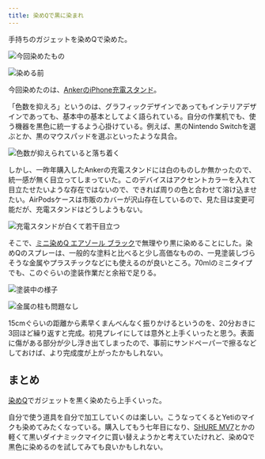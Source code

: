 ```yaml
---
title: 染めQで黒に染まれ
---
```

手持ちのガジェットを染めQで染めた。

![](https://lh6.googleusercontent.com/IdfR7YbpKJymakasuhHoOJwRphPoAfeBvQm7CFqIxfAx84rC1M7pjl2UMkxSo-_YvnugRIX1jqvqukY9u3ASm-a6Ya4lpoEwPm6P6Fzz5Far6-vgtx3GUbmuN4gn7JfXtlpY5Ud-bkuihHvXxXUiHJB_KLuiASRSYnJHK2koFX94IspND7vo6dZU "今回染めたもの")

![](https://lh4.googleusercontent.com/XuhgzAvm6dDVX5BylTGEb4Ir5SbNopKEFC8KIRNNbVpegMpN3Kv4u9vvP2xG2682o59a1eJcOm3wfXUp3Lvr1guh2zY09vRxp1Jj4UO99WVN01ziVZJHTVrzmlQS7Taks9TIJCyXpI2YQYiV4QsqUZ6Yip8mmgs4fojUpIqaxG_BWcew5_Gwh8H7 "染める前")

今回染めたのは、[AnkerのiPhone充電スタンド](https://r7kamura.com/articles/2021-09-06-anker-iphone-stand)。

「色数を抑えろ」というのは、グラフィックデザインであってもインテリアデザインであっても、基本中の基本としてよく語られている。自分の作業机でも、使う機器を黒色に統一するよう心掛けている。例えば、黒のNintendo Switchを選ぶとか、黒のマウスパッドを選ぶといったような具合。

![](https://lh3.googleusercontent.com/fUPrGgIru96tkTILDX0c81UsMWntWABLkHfwM4fPOiaYWwYsyVMVCHme51huR9CkPe_QQ6fSSH0xWVvSAabKlISyFwxOmYUNUiN1Y_EdH8WC8xgtqfAb3WjTKVjFESDRzVpmxLfDqUShW5YiGJso1osSZhlORk8nEpN0RibZzGWy1kaactRORxK3 "色数が抑えられていると落ち着く")

しかし、一昨年購入したAnkerの充電スタンドには白のものしか無かったので、統一感が無く目立ってしまっていた。このデバイスはアクセントカラーを入れて目立たせたいような存在ではないので、できれば周りの色と合わせて溶け込ませたい。AirPodsケースは市販のカバーが沢山存在しているので、見た目は変更可能だが、充電スタンドはどうしようもない。

![](https://lh5.googleusercontent.com/Ql-uDL_vufkgRVpFWHN63CLt9TnawmYX7L9z-l0DR9BzGCioIm-fvn-_J2tcjH9HWOJBoo03VNDKeKW6ulqF43Y4do3GaL6J2vJJbwCz9luuRPD-sE2E-Y6h9d9hDi3RqSwxeUxTHgEHwMox7IgMv8q99qAj7d0U0BksaJTZmPoDU_Yb991ieXAE "充電スタンドが白くて若干目立つ")

そこで、[ミニ染めQ エアゾール ブラック](https://www.amazon.co.jp/dp/B003QMFUKO)で無理やり黒に染めることにした。染めQのスプレーは、一般的な塗料と比べると少し高価なものの、一見塗装しづらそうな金属やプラスチックなどにも使えるのが良いところ。70mlのミニタイプでも、このぐらいの塗装作業だと余裕で足りる。

![](https://lh4.googleusercontent.com/xuRjX9vxuj79erojAAv6DeIjL2b1jLVS1b5f-2dhMGTAMzxe7lI250GNdeg5qVWQC0sFRJWHzI_V0eGr6dLcngkVKWQpuZanmIMREXpHla0jfVbDSjEX63Osni-LeMgQLtJ-WJmOqU_djCcjuNdyHqKNu-G6ePdXD4tLbJ2yEjeR2hVdDQ5_Z_ln "塗装中の様子")

![](https://lh6.googleusercontent.com/Q66BDZX3htONCejAohIYh6oQAKnnSlBd1hNyKKCTqMyj9coPMdQ9VbF7c0iB4rypvnp8gghQwa2MnSetHVR0evKqGINewEk-dI9e4PqQSchVnM-reNUr6slT2Uo1fwRrrUCTfpZzG_IFIu3LZkxsCuRQPH5_2Kw4zlU2IxBA6KS0y4MoIQxMDKQj "金属の柱も問題なし")

15cmぐらいの距離から素早くまんべんなく振りかけるというのを、20分おきに3回ほど繰り返すと完成。初見プレイにしては意外と上手くいったと思う。表面に傷がある部分が少し浮き出てしまったので、事前にサンドペーパーで擦るなどしておけば、より完成度が上がったかもしれない。

まとめ
---

[染めQ](https://www.amazon.co.jp/dp/B003QMFUKO)でガジェットを黒く染めたら上手くいった。

自分で使う道具を自分で加工していくのは楽しい。こうなってくるとYetiのマイクも染めてみたくなっている。購入してもう七年目になり、[SHURE MV7](https://www.amazon.co.jp/dp/B08KY7G1GV)とかの軽くて黒いダイナミックマイクに買い替えようかと考えていたけれど、染めQで黒色に染めるのを試してみても良いかもしれない。
